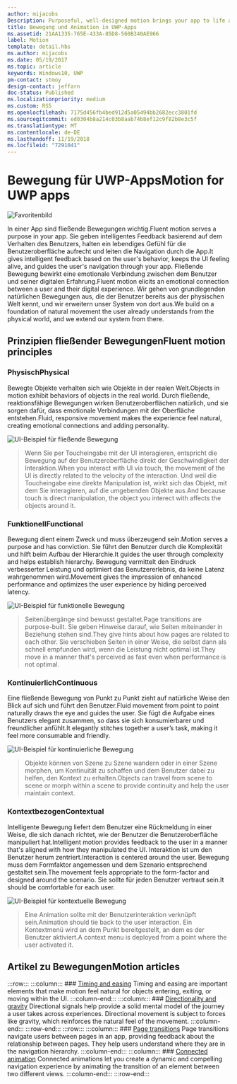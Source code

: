 ```yaml
---
author: mijacobs
Description: Purposeful, well-designed motion brings your app to life and makes the experience feel crafted and polished. Help users understand context changes, and tie experiences together with visual transitions.
title: Bewegung und Animation in UWP-Apps
ms.assetid: 21AA1335-765E-433A-85D8-560B340AE966
label: Motion
template: detail.hbs
ms.author: mijacobs
ms.date: 05/19/2017
ms.topic: article
keywords: Windows10, UWP
pm-contact: stmoy
design-contact: jeffarn
doc-status: Published
ms.localizationpriority: medium
ms.custom: RS5
ms.openlocfilehash: 7175d456fb4bed912d5a05494bb2682ecc3801fd
ms.sourcegitcommit: ed0304b8a214c03b8aab74b8ef12c9f82b8e3c5f
ms.translationtype: MT
ms.contentlocale: de-DE
ms.lasthandoff: 11/19/2018
ms.locfileid: "7291041"
---
```

# <a name="motion-for-uwp-apps"></a><span data-ttu-id="0cfd5-103">Bewegung für UWP-Apps</span><span class="sxs-lookup"><span data-stu-id="0cfd5-103">Motion for UWP apps</span></span>

![Favoritenbild](images/header-motion2.svg)

<span data-ttu-id="0cfd5-105">In einer App sind fließende Bewegungen wichtig.</span><span class="sxs-lookup"><span data-stu-id="0cfd5-105">Fluent motion serves a purpose in your app.</span></span> <span data-ttu-id="0cfd5-106">Sie geben intelligentes Feedback basierend auf dem Verhalten des Benutzers, halten ein lebendiges Gefühl für die Benutzeroberfläche aufrecht und leiten die Navigation durch die App.</span><span class="sxs-lookup"><span data-stu-id="0cfd5-106">It gives intelligent feedback based on the user's behavior, keeps the UI feeling alive, and guides the user's navigation through your app.</span></span> <span data-ttu-id="0cfd5-107">Fließende Bewegung bewirkt eine emotionale Verbindung zwischen dem Benutzer und seiner digitalen Erfahrung.</span><span class="sxs-lookup"><span data-stu-id="0cfd5-107">Fluent motion elicits an emotional connection between a user and their digital experience.</span></span> <span data-ttu-id="0cfd5-108">Wir gehen von grundlegenden natürlichen Bewegungen aus, die der Benutzer bereits aus der physischen Welt kennt, und wir erweitern unser System von dort aus.</span><span class="sxs-lookup"><span data-stu-id="0cfd5-108">We build on a foundation of natural movement the user already understands from the physical world, and we extend our system from there.</span></span>

## <a name="fluent-motion-principles"></a><span data-ttu-id="0cfd5-109">Prinzipien fließender Bewegungen</span><span class="sxs-lookup"><span data-stu-id="0cfd5-109">Fluent motion principles</span></span>

### <a name="physical"></a><span data-ttu-id="0cfd5-110">Physisch</span><span class="sxs-lookup"><span data-stu-id="0cfd5-110">Physical</span></span>

<span data-ttu-id="0cfd5-111">Bewegte Objekte verhalten sich wie Objekte in der realen Welt.</span><span class="sxs-lookup"><span data-stu-id="0cfd5-111">Objects in motion exhibit behaviors of objects in the real world.</span></span> <span data-ttu-id="0cfd5-112">Durch fließende, reaktionsfähige Bewegungen wirken Benutzeroberflächen natürlich, und sie sorgen dafür, dass emotionale Verbindungen mit der Oberfläche entstehen.</span><span class="sxs-lookup"><span data-stu-id="0cfd5-112">Fluid, responsive movement makes the experience feel natural, creating emotional connections and adding personality.</span></span>

![UI-Beispiel für fließende Bewegung](images/Physical.gif)
> <span data-ttu-id="0cfd5-114">Wenn Sie per Toucheingabe mit der UI interagieren, entspricht die Bewegung auf der Benutzeroberfläche direkt der Geschwindigkeit der Interaktion.</span><span class="sxs-lookup"><span data-stu-id="0cfd5-114">When you interact with UI via touch, the movement of the UI is directly related to the velocity of the interaction.</span></span> <span data-ttu-id="0cfd5-115">Und weil die Toucheingabe eine direkte Manipulation ist, wirkt sich das Objekt, mit dem Sie interagieren, auf die umgebenden Objekte aus.</span><span class="sxs-lookup"><span data-stu-id="0cfd5-115">And because touch is direct manipulation, the object you interect with affects the objects around it.</span></span>

### <a name="functional"></a><span data-ttu-id="0cfd5-116">Funktionell</span><span class="sxs-lookup"><span data-stu-id="0cfd5-116">Functional</span></span>

<span data-ttu-id="0cfd5-117">Bewegung dient einem Zweck und muss überzeugend sein.</span><span class="sxs-lookup"><span data-stu-id="0cfd5-117">Motion serves a purpose and has conviction.</span></span> <span data-ttu-id="0cfd5-118">Sie führt den Benutzer durch die Komplexität und hilft beim Aufbau der Hierarchie.</span><span class="sxs-lookup"><span data-stu-id="0cfd5-118">It guides the user through complexity and helps establish hierarchy.</span></span> <span data-ttu-id="0cfd5-119">Bewegung vermittelt den Eindruck verbesserter Leistung und optimiert das Benutzererlebnis, da keine Latenz wahrgenommen wird.</span><span class="sxs-lookup"><span data-stu-id="0cfd5-119">Movement gives the impression of enhanced performance and optimizes the user experience by hiding perceived latency.</span></span>

![UI-Beispiel für funktionelle Bewegung](images/functional.gif)
> <span data-ttu-id="0cfd5-121">Seitenübergänge sind bewusst gestaltet.</span><span class="sxs-lookup"><span data-stu-id="0cfd5-121">Page transitions are purpose-built.</span></span> <span data-ttu-id="0cfd5-122">Sie geben Hinweise darauf, wie Seiten miteinander in Beziehung stehen sind.</span><span class="sxs-lookup"><span data-stu-id="0cfd5-122">They give hints about how pages are related to each other.</span></span> <span data-ttu-id="0cfd5-123">Sie verschieben Seiten in einer Weise, die selbst dann als schnell empfunden wird, wenn die Leistung nicht optimal ist.</span><span class="sxs-lookup"><span data-stu-id="0cfd5-123">They move in a manner that's perceived as fast even when performance is not optimal.</span></span>

### <a name="continuous"></a><span data-ttu-id="0cfd5-124">Kontinuierlich</span><span class="sxs-lookup"><span data-stu-id="0cfd5-124">Continuous</span></span>

<span data-ttu-id="0cfd5-125">Eine fließende Bewegung von Punkt zu Punkt zieht auf natürliche Weise den Blick auf sich und führt den Benutzer.</span><span class="sxs-lookup"><span data-stu-id="0cfd5-125">Fluid movement from point to point naturally draws the eye and guides the user.</span></span> <span data-ttu-id="0cfd5-126">Sie fügt die Aufgabe eines Benutzers elegant zusammen, so dass sie sich konsumierbarer und freundlicher anfühlt.</span><span class="sxs-lookup"><span data-stu-id="0cfd5-126">It elegantly stitches together a user’s task, making it feel more consumable and friendly.</span></span>

![UI-Beispiel für kontinuierliche Bewegung](images/continuous3.gif)
> <span data-ttu-id="0cfd5-128">Objekte können von Szene zu Szene wandern oder in einer Szene morphen, um Kontinuität zu schaffen und dem Benutzer dabei zu helfen, den Kontext zu erhalten.</span><span class="sxs-lookup"><span data-stu-id="0cfd5-128">Objects can travel from scene to scene or morph within a scene to provide continuity and help the user maintain context.</span></span>

### <a name="contextual"></a><span data-ttu-id="0cfd5-129">Kontextbezogen</span><span class="sxs-lookup"><span data-stu-id="0cfd5-129">Contextual</span></span>

<span data-ttu-id="0cfd5-130">Intelligente Bewegung liefert dem Benutzer eine Rückmeldung in einer Weise, die sich danach richtet, wie der Benutzer die Benutzeroberfläche manipuliert hat.</span><span class="sxs-lookup"><span data-stu-id="0cfd5-130">Intelligent motion provides feedback to the user in a manner that's aligned with how they manipulated the UI.</span></span> <span data-ttu-id="0cfd5-131">Interaktion ist um den Benutzer herum zentriert.</span><span class="sxs-lookup"><span data-stu-id="0cfd5-131">Interaction is centered around the user.</span></span> <span data-ttu-id="0cfd5-132">Bewegung muss dem Formfaktor angemessen und dem Szenario entsprechend gestaltet sein.</span><span class="sxs-lookup"><span data-stu-id="0cfd5-132">The movement feels appropriate to the form-factor and designed around the scenario.</span></span> <span data-ttu-id="0cfd5-133">Sie sollte für jeden Benutzer vertraut sein.</span><span class="sxs-lookup"><span data-stu-id="0cfd5-133">It should be comfortable for each user.</span></span>

![UI-Beispiel für kontextuelle Bewegung](images/Contextual.gif)
> <span data-ttu-id="0cfd5-135">Eine Animation sollte mit der Benutzerinteraktion verknüpft sein.</span><span class="sxs-lookup"><span data-stu-id="0cfd5-135">Animation should tie back to the user interaction.</span></span> <span data-ttu-id="0cfd5-136">Ein Kontextmenü wird an dem Punkt bereitgestellt, an dem es der Benutzer aktiviert.</span><span class="sxs-lookup"><span data-stu-id="0cfd5-136">A context menu is deployed from a point where the user activated it.</span></span> 

## <a name="motion-articles"></a><span data-ttu-id="0cfd5-137">Artikel zu Bewegungen</span><span class="sxs-lookup"><span data-stu-id="0cfd5-137">Motion articles</span></span>

:::row:::
    :::column:::
        ### [Timing and easing](timing-and-easing.md)
        Timing and easing are important elements that make motion feel natural for objects entering, exiting, or moving within the UI.
    :::column-end:::
    :::column:::
        ### [Directionality and gravity](directionality-and-gravity.md)
        Directional signals help provide a solid mental model of the journey a user takes across experiences. Directional movement is subject to forces like gravity, which reinforces the natural feel of the movement.
    :::column-end:::
:::row-end:::
:::row:::
    :::column:::
        ### [Page transitions](page-transitions.md)
        Page transitions navigate users between pages in an app, providing feedback about the relationship between pages. They help users understand where they are in the navigation hierarchy.
    :::column-end:::
    :::column:::
        ### [Connected animation](connected-animation.md)
        Connected animations let you create a dynamic and compelling navigation experience by animating the transition of an element between two different views.
    :::column-end:::
:::row-end:::
